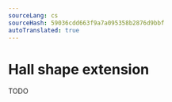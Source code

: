 ```yaml
---
sourceLang: cs
sourceHash: 59036cdd663f9a7a095358b2876d9bbf
autoTranslated: true
---
```



# Hall shape extension

TODO
